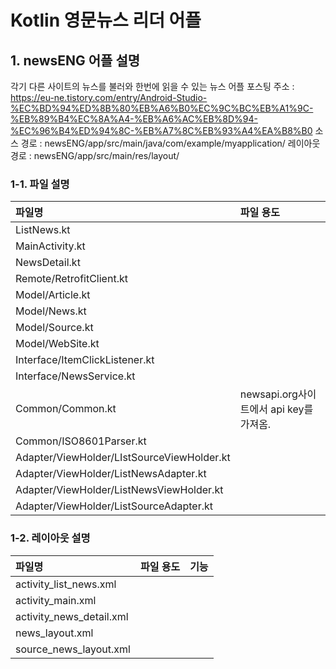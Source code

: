 # Kotlin 영문뉴스 리더 어플

## 1. newsENG 어플 설명
각기 다른 사이트의 뉴스를 불러와 한번에 읽을 수 있는 뉴스 어플
포스팅 주소 : https://eu-ne.tistory.com/entry/Android-Studio-%EC%BD%94%ED%8B%80%EB%A6%B0%EC%9C%BC%EB%A1%9C-%EB%89%B4%EC%8A%A4-%EB%A6%AC%EB%8D%94-%EC%96%B4%ED%94%8C-%EB%A7%8C%EB%93%A4%EA%B8%B0
소스 경로 : newsENG/app/src/main/java/com/example/myapplication/
레이아웃 경로 : newsENG/app/src/main/res/layout/

### 1-1. 파일 설명
| 파일명 | 파일 용도 |
|:--   |:--      |
| ListNews.kt |  |
| MainActivity.kt |  |
| NewsDetail.kt |  |
| Remote/RetrofitClient.kt |  |
| Model/Article.kt |  |
| Model/News.kt |  |
| Model/Source.kt |  |
| Model/WebSite.kt |  |
| Interface/ItemClickListener.kt |  |
| Interface/NewsService.kt |  |
| Common/Common.kt | newsapi.org사이트에서 api key를 가져옴. |
| Common/ISO8601Parser.kt |  |
| Adapter/ViewHolder/LIstSourceViewHolder.kt |  |
| Adapter/ViewHolder/ListNewsAdapter.kt |  |
| Adapter/ViewHolder/ListNewsViewHolder.kt |  |
| Adapter/ViewHolder/ListSourceAdapter.kt |  |

### 1-2. 레이아웃 설명
| 파일명 | 파일 용도 | 기능 |
|:--   |:--      |:--    |
| activity_list_news.xml |  |  |
| activity_main.xml |  |  |
| activity_news_detail.xml |  |  |
| news_layout.xml |  |  |
| source_news_layout.xml |  |  |
